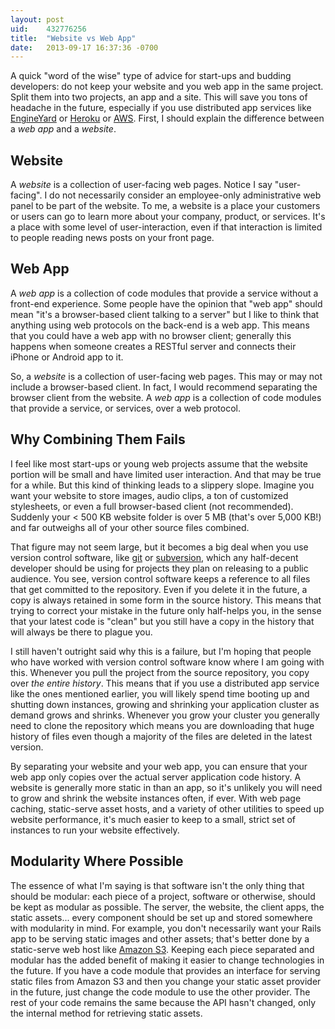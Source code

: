```yaml
---
layout: post
uid:    432776256
title:  "Website vs Web App"
date:   2013-09-17 16:37:36 -0700
---
```


A quick "word of the wise" type of advice for start-ups and budding developers:
do not keep your website and you web app in the same project. Split them into
two projects, an app and a site. This will save you tons of headache in the
future, especially if you use distributed app services like [EngineYard][ey] or
[Heroku][heroku] or [AWS][aws]. First, I should explain the difference between a
_web app_ and a _website_.

## Website

A _website_ is a collection of user-facing web pages. Notice I say
"user-facing". I do not necessarily consider an employee-only administrative web
panel to be part of the website. To me, a website is a place your customers or
users can go to learn more about your company, product, or services. It's a
place with some level of user-interaction, even if that interaction is limited
to people reading news posts on your front page.

## Web App

A _web app_ is a collection of code modules that provide a service without a
front-end experience. Some people have the opinion that "web app" should mean
"it's a browser-based client talking to a server" but I like to think that
anything using web protocols on the back-end is a web app. This means that you
could have a web app with no browser client; generally this happens when someone
creates a RESTful server and connects their iPhone or Android app to it.

So, a _website_ is a collection of user-facing web pages. This may or may not
include a browser-based client. In fact, I would recommend separating the
browser client from the website. A _web app_ is a collection of code modules
that provide a service, or services, over a web protocol.

## Why Combining Them Fails

I feel like most start-ups or young web projects assume that the website
portion will be small and have limited user interaction. And that may be true
for a while. But this kind of thinking leads to a slippery slope. Imagine you
want your website to store images, audio clips, a ton of customized stylesheets,
or even a full browser-based client (not recommended). Suddenly your < 500 KB
website folder is over 5 MB (that's over 5,000 KB!) and far outweighs all of
your other source files combined.

That figure may not seem large, but it becomes a big deal when you use version
control software, like [git][git] or [subversion][svn], which any half-decent
developer should be using for projects they plan on releasing to a public
audience. You see, version control software keeps a reference to all files that
get committed to the repository. Even if you delete it in the future, a copy is
always retained in some form in the source history. This means that trying to
correct your mistake in the future only half-helps you, in the sense that your
latest code is "clean" but you still have a copy in the history that will always
be there to plague you.

I still haven't outright said why this is a failure, but I'm hoping that people
who have worked with version control software know where I am going with
this. Whenever you pull the project from the source repository, you copy over
_the entire history_. This means that if you use a distributed app service like
the ones mentioned earlier, you will likely spend time booting up and shutting
down instances, growing and shrinking your application cluster as demand grows
and shrinks. Whenever you grow your cluster you generally need to clone the
repository which means you are downloading that huge history of files even
though a majority of the files are deleted in the latest version.

By separating your website and your web app, you can ensure that your web app
only copies over the actual server application code history. A website is
generally more static in than an app, so it's unlikely you will need to grow and
shrink the website instances often, if ever. With web page caching, static-serve
asset hosts, and a variety of other utilities to speed up website performance,
it's much easier to keep to a small, strict set of instances to run your website
effectively.

## Modularity Where Possible

The essence of what I'm saying is that software isn't the only thing that should
be modular: each piece of a project, software or otherwise, should be kept as
modular as possible. The server, the website, the client apps, the static
assets... every component should be set up and stored somewhere with modularity
in mind. For example, you don't necessarily want your Rails app to be serving
static images and other assets; that's better done by a static-serve web host
like [Amazon S3][awss3]. Keeping each piece separated and modular has the added
benefit of making it easier to change technologies in the future. If you have a
code module that provides an interface for serving static files from Amazon S3
and then you change your static asset provider in the future, just change the
code module to use the other provider. The rest of your code remains the same
because the API hasn't changed, only the internal method for retrieving static
assets.

[ey]: http://www.engineyard.com/
[heroku]: http://www.heroku.com/
[aws]: http://aws.amazon.com/
[awss3]: http://aws.amazon.com/s3/
[git]: http://git-scm.com/
[svn]: http://subversion.apache.org/
